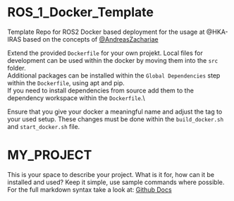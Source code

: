# ROS_1_Docker_Template
Template Repo for ROS2 Docker based deployment for the usage at @HKA-IRAS based on the concepts of [@AndreasZachariae](https://github.com/AndreasZachariae)

Extend the provided `Dockerfile` for your own projekt. Local files for development can be used within the docker by moving them into the `src` folder.\
Additional packages can be installed within the `Global Dependencies` step within the `Dockerfile`, using apt and pip.\
If you need to install dependencies from source add them to the dependency workspace within the `Dockerfile`.\

Ensure that you give your docker a meaningful name and adjust the tag to your used setup. These changes must be done within the `build_docker.sh` and `start_docker.sh` file.

# MY_PROJECT
This is your space to describe your project. What is it for, how can it be installed and used? Keep it simple, use sample commands where possible. For the full markdown syntax take a look at: [Github Docs](https://docs.github.com/en/get-started/writing-on-github/getting-started-with-writing-and-formatting-on-github/basic-writing-and-formatting-syntax)
